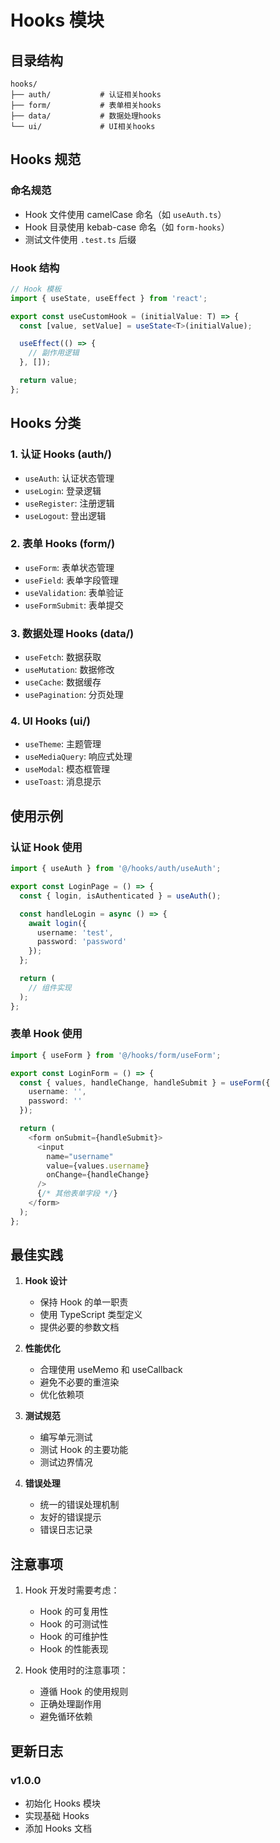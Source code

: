 # Hooks 模块

## 目录结构

```
hooks/
├── auth/           # 认证相关hooks
├── form/           # 表单相关hooks
├── data/           # 数据处理hooks
└── ui/             # UI相关hooks
```

## Hooks 规范

### 命名规范
- Hook 文件使用 camelCase 命名（如 `useAuth.ts`）
- Hook 目录使用 kebab-case 命名（如 `form-hooks`）
- 测试文件使用 `.test.ts` 后缀

### Hook 结构
```typescript
// Hook 模板
import { useState, useEffect } from 'react';

export const useCustomHook = (initialValue: T) => {
  const [value, setValue] = useState<T>(initialValue);

  useEffect(() => {
    // 副作用逻辑
  }, []);

  return value;
};
```

## Hooks 分类

### 1. 认证 Hooks (auth/)
- `useAuth`: 认证状态管理
- `useLogin`: 登录逻辑
- `useRegister`: 注册逻辑
- `useLogout`: 登出逻辑

### 2. 表单 Hooks (form/)
- `useForm`: 表单状态管理
- `useField`: 表单字段管理
- `useValidation`: 表单验证
- `useFormSubmit`: 表单提交

### 3. 数据处理 Hooks (data/)
- `useFetch`: 数据获取
- `useMutation`: 数据修改
- `useCache`: 数据缓存
- `usePagination`: 分页处理

### 4. UI Hooks (ui/)
- `useTheme`: 主题管理
- `useMediaQuery`: 响应式处理
- `useModal`: 模态框管理
- `useToast`: 消息提示

## 使用示例

### 认证 Hook 使用
```typescript
import { useAuth } from '@/hooks/auth/useAuth';

export const LoginPage = () => {
  const { login, isAuthenticated } = useAuth();

  const handleLogin = async () => {
    await login({
      username: 'test',
      password: 'password'
    });
  };

  return (
    // 组件实现
  );
};
```

### 表单 Hook 使用
```typescript
import { useForm } from '@/hooks/form/useForm';

export const LoginForm = () => {
  const { values, handleChange, handleSubmit } = useForm({
    username: '',
    password: ''
  });

  return (
    <form onSubmit={handleSubmit}>
      <input
        name="username"
        value={values.username}
        onChange={handleChange}
      />
      {/* 其他表单字段 */}
    </form>
  );
};
```

## 最佳实践

1. **Hook 设计**
   - 保持 Hook 的单一职责
   - 使用 TypeScript 类型定义
   - 提供必要的参数文档

2. **性能优化**
   - 合理使用 useMemo 和 useCallback
   - 避免不必要的重渲染
   - 优化依赖项

3. **测试规范**
   - 编写单元测试
   - 测试 Hook 的主要功能
   - 测试边界情况

4. **错误处理**
   - 统一的错误处理机制
   - 友好的错误提示
   - 错误日志记录

## 注意事项

1. Hook 开发时需要考虑：
   - Hook 的可复用性
   - Hook 的可测试性
   - Hook 的可维护性
   - Hook 的性能表现

2. Hook 使用时的注意事项：
   - 遵循 Hook 的使用规则
   - 正确处理副作用
   - 避免循环依赖

## 更新日志

### v1.0.0
- 初始化 Hooks 模块
- 实现基础 Hooks
- 添加 Hooks 文档 
